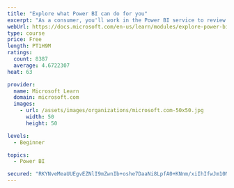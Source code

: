 ```yaml
---
title: "Explore what Power BI can do for you"
excerpt: "As a consumer, you'll work in the Power BI service to review and interact with content that has been shared with you. This module provides the foundational information that you need to work effectively in the Power BI service."
webUrl: https://docs.microsoft.com/en-us/learn/modules/explore-power-bi-service/
type: course
price: Free
length: PT1H9M
ratings:
  count: 8387
  average: 4.6722307
heat: 63

provider:
  name: Microsoft Learn
  domain: microsoft.com
  images:
    - url: /assets/images/organizations/microsoft.com-50x50.jpg
      width: 50
      height: 50

levels:
  - Beginner

topics:
  - Power BI

secured: "RKYNveMeaUUEgvEZNlI9mZwnIb+oshe7DaaNi8LpfA0+KNnm/xiIhIfwJm10MrrEYZGdi8zIbuoxueN/lg+YirEvnLwIGHkL5+1M2n7DWPWW1tNO3ImtMJm4ibL4IeNY2PyfPPdNLj12so3LjPwIKuMOeCdmbBjLcy/lGVLV6gXujJTI8vzFzNDLJqlvHdEl6SGCbi8/idxr5Rv0NbD+VqZ5l9Vp8vsMd06xxUQ3cuAlZl/UWfq3cc8nvZ7/ROjvIx/VkzYcq77PQNqCZ2tbtkO1xRk4Fe6+3tNK7sR3T93TKfhWmTojMvo9Gp2GAjv29ccre0eI8N9A/kHT9saibbtHAhILY+aEWbeZur55EtfSCd3e/zRxC4DUJDnsNsxhlGv3t3VWm8CNSZ0N4aDtXAW4tFLdvPNKT4LLK2sIQMc=;EScrVvhVJYXMR2kF8o65fg=="
---
```


